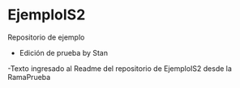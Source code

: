# EjemploIS2
Repositorio de ejemplo 

- Edición de prueba by Stan

-Texto ingresado al Readme del repositorio de EjemploIS2 desde la RamaPrueba
